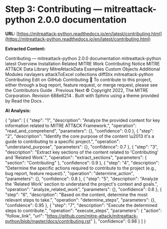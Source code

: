 # Step 3: Contributing — mitreattack-python 2.0.0 documentation

**URL:** [https://mitreattack-python.readthedocs.io/en/latest/contributing.html](https://mitreattack-python.readthedocs.io/en/latest/contributing.html)

**Extracted Content:**

Contributing — mitreattack-python 2.0.0 documentation
mitreattack-python
latest
Overview
Installation
Related MITRE Work
Contributing
Notice
MITRE ATT&CK Data Library
MitreAttackData
Examples
Custom Objects
Additional Modules
navlayers
attackToExcel
collections
diffStix
mitreattack-python
Contributing
Edit on GitHub
Contributing

To contribute to this project, either through a bug report, feature request, or merge request,
please see the
Contributors Guide
.
Previous
Next
© Copyright 2022, The MITRE Corporation.
Revision
688e6214
.
Built with
Sphinx
using a
theme
provided by
Read the Docs
.

**AI Analysis:**

{
  "plan": [
    {
      "step": "1",
      "description": "Analyze the provided content for key information related to MITRE ATT&CK Framework.",
      "operation": "read_and_comprehend",
      "parameters": {},
      "confidence": 0.0
    },
    {
      "step": "2",
      "description": "Identify the core purpose of the content \u2013 it's a guide to contributing to a specific project.",
      "operation": "understand_purpose",
      "parameters": {},
      "confidence": 0.7
    },
    {
      "step": "3",
      "description": "Extract key sections of the content related to 'Contributing' and 'Related Work'.",
      "operation": "extract_sections",
      "parameters": {
        "section": "Contributing"
      },
      "confidence": 0.9
    },
    {
      "step": "4",
      "description": "Determine the specific actions required to contribute to the project (e.g., bug report, feature request).",
      "operation": "determine_action",
      "parameters": {},
      "confidence": 0.8
    },
    {
      "step": "5",
      "description": "Analyze the 'Related Work' section to understand the project's context and goals.",
      "operation": "analyze_related_work",
      "parameters": {},
      "confidence": 0.6
    },
    {
      "step": "6",
      "description": "Based on the content, determine the most relevant steps to take.",
      "operation": "determine_steps",
      "parameters": {},
      "confidence": 0.95
    },
    {
      "step": "7",
      "description": "Execute the determined steps to contribute.",
      "operation": "execute_steps",
      "parameters": {
        "action": "follow_link",
        "url": "https://github.com/mitre-attack/mitreattack-python/blob/master/docs/contributing.rst"
      },
      "confidence": 0.98
    }
  ]
}

